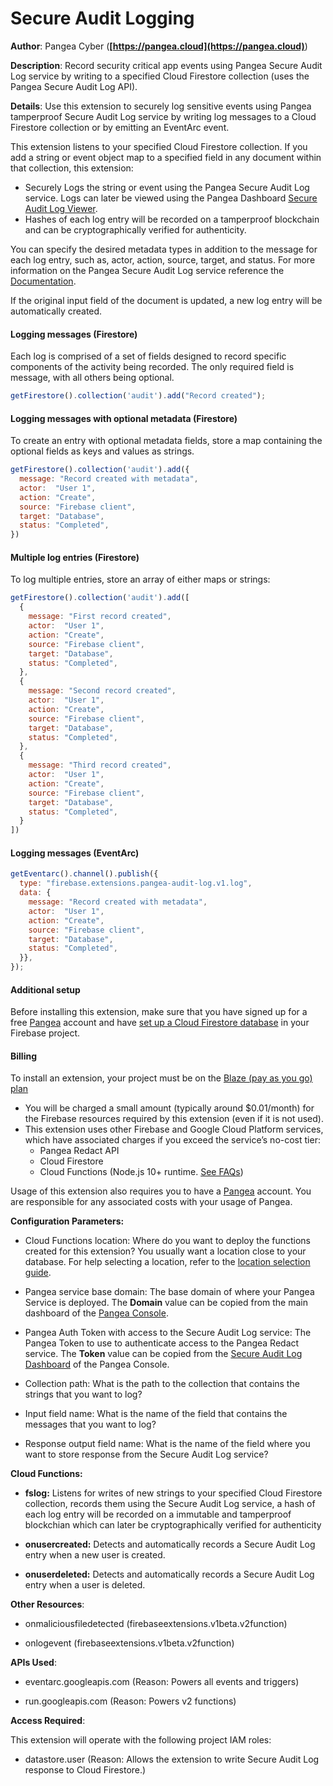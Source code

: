 # Secure Audit Logging

**Author**: Pangea Cyber (**[https://pangea.cloud](https://pangea.cloud)**)

**Description**: Record security critical app events using Pangea Secure Audit Log service by writing to a specified Cloud Firestore collection (uses the Pangea Secure Audit Log API).



**Details**: Use this extension to securely log sensitive events using Pangea tamperproof Secure Audit Log service by writing log messages to a Cloud Firestore collection or by emitting an EventArc event.

This extension listens to your specified Cloud Firestore collection. If you add a string or event object map to a specified field in any document within that collection, this extension:

- Securely Logs the string or event using the Pangea Secure Audit Log service. Logs can later be viewed using the Pangea Dashboard [Secure Audit Log Viewer](https://console.pangea.cloud/service/audit/logs).  
- Hashes of each log entry will be recorded on a tamperproof blockchain and can be cryptographically verified for authenticity.

You can specify the desired metadata types in addition to the message for each log entry, such as, actor, action, source, target, and status. For more information on the Pangea Secure Audit Log service reference the [Documentation](https://pangea.cloud/docs/audit/).

If the original input field of the document is updated, a new log entry will be automatically created.

#### Logging messages (Firestore)

Each log is comprised of a set of fields designed to record specific components of the activity being recorded. The only required field is message, with all others being optional.

```js
getFirestore().collection('audit').add("Record created");
```

#### Logging messages with optional metadata (Firestore)

To create an entry with optional metadata fields, store a map containing the optional fields as keys and values as strings.

```js
getFirestore().collection('audit').add({
  message: "Record created with metadata",
  actor:  "User 1",
  action: "Create",
  source: "Firebase client",
  target: "Database",
  status: "Completed",
})
```

#### Multiple log entries (Firestore)

To log multiple entries, store an array of either maps or strings:

```js
getFirestore().collection('audit').add([
  {
    message: "First record created",
    actor:  "User 1",
    action: "Create",
    source: "Firebase client",
    target: "Database",
    status: "Completed",
  },
  {
    message: "Second record created",
    actor:  "User 1",
    action: "Create",
    source: "Firebase client",
    target: "Database",
    status: "Completed",
  },
  {
    message: "Third record created",
    actor:  "User 1",
    action: "Create",
    source: "Firebase client",
    target: "Database",
    status: "Completed",
  }
])
```

#### Logging messages (EventArc)

```js
getEventarc().channel().publish({
  type: "firebase.extensions.pangea-audit-log.v1.log",
  data: {
    message: "Record created with metadata",
    actor:  "User 1",
    action: "Create",
    source: "Firebase client",
    target: "Database",
    status: "Completed",
  }},
});
```

#### Additional setup

Before installing this extension, make sure that you have signed up for a free [Pangea](https://pangea.cloud/signup?utm_medium=google-marketplace&utm_source=marketplace&utm_campaign=firebase-extension-audit) account and have [set up a Cloud Firestore database](https://firebase.google.com/docs/firestore/quickstart) in your Firebase project.

#### Billing
To install an extension, your project must be on the [Blaze (pay as you go) plan](https://firebase.google.com/pricing)

- You will be charged a small amount (typically around $0.01/month) for the Firebase resources required by this extension (even if it is not used).
- This extension uses other Firebase and Google Cloud Platform services, which have associated charges if you exceed the service’s no-cost tier:
  - Pangea Redact API
  - Cloud Firestore
  - Cloud Functions (Node.js 10+ runtime. [See FAQs](https://firebase.google.com/support/faq#extensions-pricing))

Usage of this extension also requires you to have a [Pangea](https://pangea.cloud/signup?utm_medium=google-marketplace&utm_source=marketplace&utm_campaign=firebase-extension-audit) account. You are responsible for any associated costs with your usage of Pangea.




**Configuration Parameters:**

* Cloud Functions location: Where do you want to deploy the functions created for this extension? You usually want a location close to your database. For help selecting a location, refer to the [location selection guide](https://firebase.google.com/docs/functions/locations).

* Pangea service base domain: The base domain of where your Pangea Service is deployed. The **Domain** value can be copied from the main dashboard of the [Pangea Console](https://console.pangea.cloud).


* Pangea Auth Token with access to the Secure Audit Log service: The Pangea Token to use to authenticate access to the Pangea Redact service. The **Token** value can be copied from the [Secure Audit Log Dashboard](https://console.pangea.cloud/service/audit) of the Pangea Console.


* Collection path: What is the path to the collection that contains the strings that you want to log?


* Input field name: What is the name of the field that contains the messages that you want to log?


* Response output field name: What is the name of the field where you want to store response from the Secure Audit Log service?




**Cloud Functions:**

* **fslog:** Listens for writes of new strings to your specified Cloud Firestore collection, records them using the Secure Audit Log service, a hash of each log entry will be recorded on a immutable and tamperproof blockchian which can later be cryptographically verified for authenticity

* **onusercreated:** Detects and automatically records a Secure Audit Log entry when a new user is created.

* **onuserdeleted:** Detects and automatically records a Secure Audit Log entry when a user is deleted.



**Other Resources**:

* onmaliciousfiledetected (firebaseextensions.v1beta.v2function)

* onlogevent (firebaseextensions.v1beta.v2function)



**APIs Used**:

* eventarc.googleapis.com (Reason: Powers all events and triggers)

* run.googleapis.com (Reason: Powers v2 functions)



**Access Required**:



This extension will operate with the following project IAM roles:

* datastore.user (Reason: Allows the extension to write Secure Audit Log response to Cloud Firestore.)
